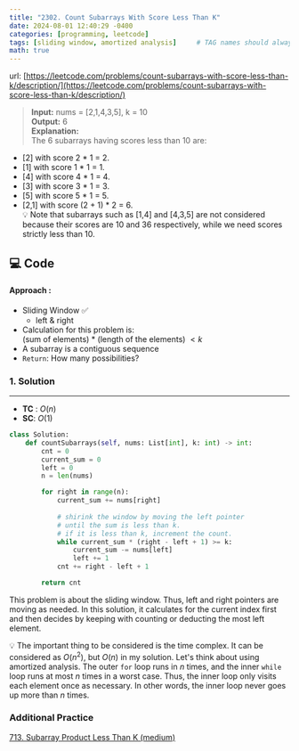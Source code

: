 ```yaml
---
title: "2302. Count Subarrays With Score Less Than K"
date: 2024-08-01 12:40:29 -0400
categories: [programming, leetcode]
tags: [sliding window, amortized analysis]     # TAG names should always be lowercase
math: true
---
```


url: [https://leetcode.com/problems/count-subarrays-with-score-less-than-k/description/](https://leetcode.com/problems/count-subarrays-with-score-less-than-k/description/)

> **Input:**  nums = [2,1,4,3,5], k = 10 <br> 
**Output:** 6 <br>
**Explanation:** <br>
The 6 subarrays having scores less than 10 are:
- [2] with score 2 * 1 = 2.
- [1] with score 1 * 1 = 1.
- [4] with score 4 * 1 = 4.
- [3] with score 3 * 1 = 3. 
- [5] with score 5 * 1 = 5.
- [2,1] with score (2 + 1) * 2 = 6. <br>
💡 Note that subarrays such as [1,4] and [4,3,5] are not considered because their scores are 10 and 36 respectively, while we need scores strictly less than 10.

## **💻 Code**

#### **Approach** :
- Sliding Window ✅
    - left & right
- Calculation for this problem is:<br> 
(sum of elements) $*$ (length of the elements) $< k$ 
- A subarray is a contiguous sequence
- `Return`: How many possibilities?

### **1. Solution**
---

- **TC** : $O(n)$
- **SC**: $O(1)$

```python
class Solution:
    def countSubarrays(self, nums: List[int], k: int) -> int:
        cnt = 0
        current_sum = 0
        left = 0
        n = len(nums)

        for right in range(n):
            current_sum += nums[right]
            
            # shirink the window by moving the left pointer 
            # until the sum is less than k.
            # if it is less than k, increment the count.
            while current_sum * (right - left + 1) >= k:
                current_sum -= nums[left]
                left += 1
            cnt += right - left + 1

        return cnt
```

This problem is about the sliding window. Thus, left and right pointers are moving as needed. In this solution, it calculates for the current index first and then decides by keeping with counting or deducting the most left element.
<br>

💡 The important thing to be considered is the time complex. It can be considered as $O(n^2)$, but $O(n)$ in my solution. Let's think about using amortized analysis. The outer `for` loop runs in $n$ times, and the inner `while` loop runs at most $n$ times in a worst case. Thus, the inner loop only visits each element once as necessary. In other words, the inner loop never goes up more than $n$ times.

### **Additional Practice**
[713. Subarray Product Less Than K (medium)](https://leetcode.com/problems/subarray-product-less-than-k/description/)
